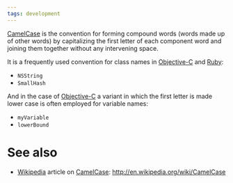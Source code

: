 ```yaml
---
tags: development
---
```


[CamelCase](/wiki/CamelCase) is the convention for forming compound words (words made up of other words) by capitalizing the first letter of each component word and joining them together without any intervening space.

It is a frequently used convention for class names in [Objective-C](/wiki/Objective-C) and [Ruby](/wiki/Ruby):

-   `NSString`
-   `SmallHash`

And in the case of [Objective-C](/wiki/Objective-C) a variant in which the first letter is made lower case is often employed for variable names:

-   `myVariable`
-   `lowerBound`

# See also

-   [Wikipedia](/wiki/Wikipedia) article on [CamelCase](/wiki/CamelCase): <http://en.wikipedia.org/wiki/CamelCase>

